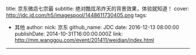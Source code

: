 title: 京东微店七宗最
subtitle: 绝对酷炫吊炸天的背景效果，体验就知道！
cover: http://jdc.jd.com/h5/imagespool/1448611730405.png
tags:
  - 其他
author:
  nick: 京东
  github_name: JDC
date: 2016-12-13 08:00:00
publishDate: 2014-10-31T16:00:00.000Z
link: http://mm.wanggou.com/event/201411/weidian/index.html

---